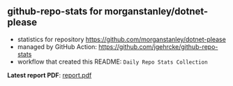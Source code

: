 ## github-repo-stats for morganstanley/dotnet-please

- statistics for repository https://github.com/morganstanley/dotnet-please
- managed by GitHub Action: https://github.com/jgehrcke/github-repo-stats
- workflow that created this README: `Daily Repo Stats Collection`

**Latest report PDF**: [report.pdf](https://github.com/morganstanley/.github/raw/github-repo-stats/morganstanley/dotnet-please/latest-report/report.pdf)

